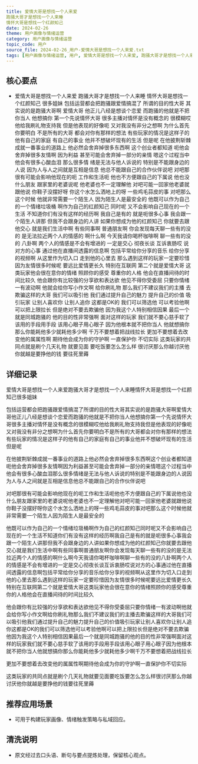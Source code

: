 ```yaml
---
title: 爱情大哥是想找一个人来爱
跑骚大哥才是想找一个人来睡
情怀大哥是想找一个红颜知己
date: 2024-02-26
theme: 用户画像与情绪运营
category: 用户画像与情绪运营
topic_code: 用户
source_file: 2024-02-26_用户-爱情大哥是想找一个人来爱.txt
tags: [用户画像与情绪运营, 用户, 爱情大哥是想找一个人来爱, 跑骚大哥才是想找一个人来睡, 情怀大哥是想找一个红颜知己, 很多姐妹, 包括运营都会把跑骚跟爱情搞混了]
---
```


## 核心要点
- 爱情大哥是想找一个人来爱
跑骚大哥才是想找一个人来睡
情怀大哥是想找一个红颜知己
很多姐妹
包括运营都会把跑骚跟爱情搞混了
所谓的目的性大哥
其实说的是跑骚大哥啊
爱情大哥
他正儿八经是想谈个恋爱
而跑骚的他就是不把你当人
他想搞你
第一个先说情怀大哥
很多主播对情怀是没有概念的
很模糊哎
他给我刷礼物支持我
但是他表现的好像呃
又对我没有非分之想啊
为什么首先你要明白
不是所有的大哥
都会对你有那样的想法
有些玩家的情况是这样子的
他有自己的家庭
有自己的事业
他并不想破坏现有的生活
但是呢
在他披荆斩棘成就一番事业的道路上
他必然会舍弃掉很多东西啊
这个创业者都知道
呃他会舍弃掉很多友情啊
因为利益
甚至可能会舍弃掉一部分的亲情
嗯这个过程当中
他会有很多心酸血泪
那么很多情
绪是无法与他人诉说的
特别是不能跟身边的人说
因为人与人之间就是互相是信息
他总不能跟自己的合作伙伴说吧
对吧那很有可能会影响他现在的呃
工作和生活呃
他也不方便跟自己的下属说
他也没什么朋友
跟家里的老婆说呢
他老婆也不一定理解他
对吧可能一回家他老婆就跟他说
你鞋子没摆好呀
你这个水怎么洒地上的呀
一些鸡毛蒜皮的事
对吧那么这个时候
他就非常需要一个陌生人
因为陌生人是最安全的
他既可以作为自己的一个情绪垃圾桶
啊作为自己的红颜知己
同时呢
又不会影响自己现在的一个生活
不知道你们有没有这样的经历啊
我自己是有的
就是呃很多心事
我会跟一个陌生人讲那
但我不会跟身边的人讲
如果你想成为他的红颜知己
你就要去跟他交心
就是我们生活中啊
有些同事啊
普通朋友啊
你会发现每天聊一些有的没的
是无法拉近两个人的情感的
啊什么啊
今天我请你喝杯咖啡啊
聊一些有的没的
八卦啊
两个人的情感是不会有增进的
一定是交心
彻夜长谈
互诉衷肠哎
说对方的心事
通过他在直播间透露的信息啊
包括平常给你分享的音乐
给你分享的视频啊
从这里作为切入口
走到他的心里去
那么遇到这样的玩家一定要珍惜
因为友情很多时候呢
要远比爱情更长久
特别在互联网
第二个就是爱情大哥
这类玩家他会很在意你的情绪
照顾你的感受
尊重你的人格
他会在直播间待的时间比较久
他会跟你有比较强的分享欲和表达欲
他见不得你受委屈
只要你情绪一有波动啊
他就会给你写小作文啊
给你刷礼物
那么我们不建议我们的主播
去欺骗这样的大哥
我们可以吸引他
我们通过提升自己的魅力
提升自己的价值
吸引玩家
让别人喜欢你
让别人追你
这都是OK的
我们可以筛选他
可以考验他啊
可以把上限拉长
但是绝对不要去欺骗他
因为我这个人特别相信因果
最后一个就是同城跑骚的
他的目的性非常强啊
面对这样的玩家
我们就不要心慈手软了
该用的手段用手段
该用心眼子用心眼子
因为他根本就不把你当人
他就想搞你
那么你能耗他多少就耗他多少啊
千万不要想着把战线拉长
更加不要想着去改变他的属属性啊
期待他会成为你的守护啊
一直保护你
不切实际
这类玩家的共同点就是刷个几天礼物
就要见面
要吃饭要怎么怎么样
很讨厌那么你越讨厌他
你就越是要挣他的钱
要往死里薅

## 详细记录

爱情大哥是想找一个人来爱跑骚大哥才是想找一个人来睡情怀大哥是想找一个红颜知己很多姐妹

包括运营都会把跑骚跟爱情搞混了所谓的目的性大哥其实说的是跑骚大哥啊爱情大哥他正儿八经是想谈个恋爱而跑骚的他就是不把你当人他想搞你第一个先说情怀大哥很多主播对情怀是没有概念的很模糊哎他给我刷礼物支持我但是他表现的好像呃又对我没有非分之想啊为什么首先你要明白不是所有的大哥都会对你有那样的想法有些玩家的情况是这样子的他有自己的家庭有自己的事业他并不想破坏现有的生活但是呢

在他披荆斩棘成就一番事业的道路上他必然会舍弃掉很多东西啊这个创业者都知道呃他会舍弃掉很多友情啊因为利益甚至可能会舍弃掉一部分的亲情嗯这个过程当中他会有很多心酸血泪那么很多情绪是无法与他人诉说的特别是不能跟身边的人说因为人与人之间就是互相是信息他总不能跟自己的合作伙伴说吧

对吧那很有可能会影响他现在的呃工作和生活呃他也不方便跟自己的下属说他也没什么朋友跟家里的老婆说呢他老婆也不一定理解他对吧可能一回家他老婆就跟他说你鞋子没摆好呀你这个水怎么洒地上的呀一些鸡毛蒜皮的事对吧那么这个时候他就非常需要一个陌生人因为陌生人是最安全的

他既可以作为自己的一个情绪垃圾桶啊作为自己的红颜知己同时呢又不会影响自己现在的一个生活不知道你们有没有这样的经历啊我自己是有的就是呃很多心事我会跟一个陌生人讲那但我不会跟身边的人讲如果你想成为他的红颜知己你就要去跟他交心就是我们生活中啊有些同事啊普通朋友啊你会发现每天聊一些有的没的是无法拉近两个人的情感的啊什么啊今天我请你喝杯咖啡啊聊一些有的没的八卦啊两个人的情感是不会有增进的一定是交心彻夜长谈互诉衷肠哎说对方的心事通过他在直播间透露的信息啊包括平常给你分享的音乐给你分享的视频啊从这里作为切入口走到他的心里去那么遇到这样的玩家一定要珍惜因为友情很多时候呢要远比爱情更长久特别在互联网第二个就是爱情大哥这类玩家他会很在意你的情绪照顾你的感受尊重你的人格他会在直播间待的时间比较久

他会跟你有比较强的分享欲和表达欲他见不得你受委屈只要你情绪一有波动啊他就会给你写小作文啊给你刷礼物那么我们不建议我们的主播去欺骗这样的大哥我们可以吸引他我们通过提升自己的魅力提升自己的价值吸引玩家让别人喜欢你让别人追你这都是OK的我们可以筛选他可以考验他啊可以把上限拉长但是绝对不要去欺骗他因为我这个人特别相信因果最后一个就是同城跑骚的他的目的性非常强啊面对这样的玩家我们就不要心慈手软了该用的手段用手段该用心眼子用心眼子因为他根本就不把你当人他就想搞你那么你能耗他多少就耗他多少啊千万不要想着把战线拉长

更加不要想着去改变他的属属性啊期待他会成为你的守护啊一直保护你不切实际

这类玩家的共同点就是刷个几天礼物就要见面要吃饭要怎么怎么样很讨厌那么你越讨厌他你就越是要挣他的钱要往死里薅

## 推荐应用场景
- 可用于构建玩家画像、情绪触发策略与私域回应。

## 清洗说明
- 原文经过去口头语、断句与要点提炼处理，保留核心观点。